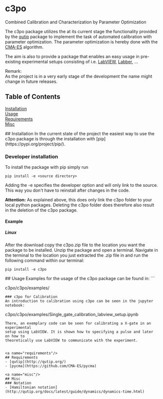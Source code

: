 # c3po
Combined Calibration and Characterization by Parameter Optimization

The c3po package utilizes the at its current stage the functionality provided
by the [qutip](http://qutip.org/) package to implement the task of automated
calibration with parameter optimization. The parameter optimization is hereby
done with the [CMA-ES](http://www.cmap.polytechnique.fr/~nikolaus.hansen/)
algorithm.  

The aim is also to provide a package that enables an easy usage in
pre-existing experimental setups consisting of i.e.
[LabVIEW](https://www.ni.com/en-us/shop/labview.html),
[Labber](https://labber.org/), ...

Remark:  
As the project is in a very early stage of the development the name might
change in future releases.

## Table of Contents
[Installation](#installation)  
[Usage](#usage)  
[Requirements](#requirements)  
[Misc](#misc)  

<a name="installation"/>
## Installation
In the current state of the project the easiest way to use the c3po package is
through the installation with [pip](https://pypi.org/project/pip/).

### Developer installation
To install the package with pip simply run
```
pip install -e <source directory>
```
Adding the -e specifies the developer option and will only link to the source.
This way you don't have to reinstall after changes in the code.

**Attention:** As explained above, this does only link the c3po folder to your
local python packages. Deleting the c3po folder does therefore also result in
the deletion of the c3po package.
#### Example
##### Linux
After the download copy the c3po.zip file to the location you want the package
to be installed. Unzip the package and open a terminal. Navigate in the
terminal to the location you just extracted the .zip file in and run the
following command within our terminal:
```
pip install -e c3po
```
<a name="usage"/>
## Usage
Examples for the usage of the c3po package can be found in:
```

c3po/c3po/examples/

```
### c3po for Calibration
An introduction to calibration using c3po can be seen in the jupyter notebook:
```
 c3po/c3po/examples/Single_gate_calibration_labview_setup.ipynb
```
There, an exemplary code can be seen for calibrating a X-gate in an experimental
setup using LabVIEW. It is shown how to specifying a pulse and later on how to
theoretically use LabVIEW to communicate with the experiment.


<a name="requirements"/>
## Requirements
- [qutip](http://qutip.org/)
- [pycma](https://github.com/CMA-ES/pycma)

<a name="misc"/>
## Misc
### Notation
- [Hamiltonian notation](http://qutip.org/docs/latest/guide/dynamics/dynamics-time.html)
